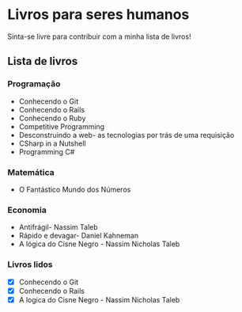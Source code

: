 # Livros para seres humanos

Sinta-se livre para contribuir com a minha lista de livros!

## Lista de livros

### Programação

* Conhecendo o Git
* Conhecendo o Rails
* Conhecendo o Ruby
* Competitive Programming
* Desconstruindo a web- as tecnologias por trás de uma requisição
* CSharp in a Nutshell
* Programming C#

### Matemática
* O Fantástico Mundo dos Números

### Economia

* Antifrágil- Nassim Taleb
* Rápido e devagar- Daniel Kahneman
* A lógica do Cisne Negro - Nassim Nicholas Taleb


### Livros lidos

- [x] Conhecendo o Git
- [x] Conhecendo o Rails
- [x] A logica do Cisne Negro - Nassim Nicholas Taleb
